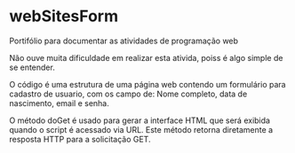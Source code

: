 # webSitesForm
Portifólio para documentar as atividades de programação web 

Não ouve muita dificuldade em realizar esta ativida, poiss é algo simple de se entender.

O código é uma estrutura de uma página web contendo um formulário para cadastro de usuario, com os campo de: Nome completo, data de nascimento, email e senha.

O método doGet é usado para gerar a interface HTML que será exibida quando o script é acessado via URL. Este método retorna diretamente a resposta HTTP para a solicitação GET.


